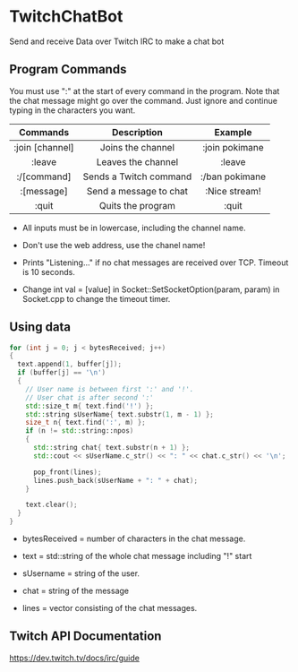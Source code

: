 # TwitchChatBot
Send and receive Data over Twitch IRC to make a chat bot

## Program Commands
You must use ":" at the start of every command in the program. Note that the chat message might go over the command. Just ignore and continue typing in the characters you want.

|Commands       |Description            |Example        |
|    :----:     |       :----:          |    :----:     |
|:join [channel]|Joins the channel      |:join pokimane |
|:leave         |Leaves the channel     |:leave         |
|:/[command]    |Sends a Twitch command |:/ban pokimane |
|:[message]     |Send a message to chat |:Nice stream!  |
|:quit          |Quits the program      |:quit          |

- All inputs must be in lowercase, including the channel name. 

- Don't use the web address, use the chanel name!

- Prints "Listening..." if no chat messages are received over TCP. Timeout is 10 seconds.

- Change int val = [value] in Socket::SetSocketOption(param, param) in Socket.cpp to change the timeout timer.

## Using data
```C++
for (int j = 0; j < bytesReceived; j++)
{
  text.append(1, buffer[j]);
  if (buffer[j] == '\n')
  {
    // User name is between first ':' and '!'. 
    // User chat is after second ':'
    std::size_t m{ text.find('!') };
    std::string sUserName{ text.substr(1, m - 1) };
    size_t n{ text.find(':', m) };
    if (n != std::string::npos)
    {
      std::string chat{ text.substr(n + 1) };
      std::cout << sUserName.c_str() << ": " << chat.c_str() << '\n';

      pop_front(lines);
      lines.push_back(sUserName + ": " + chat);
    }

    text.clear();
  }
}
```
* bytesReceived = number of characters in the chat message.

* text = std::string of the whole chat message including "!" start

* sUsername = string of the user.

* chat = string of the message

* lines = vector consisting of the chat messages.

## Twitch API Documentation
https://dev.twitch.tv/docs/irc/guide
